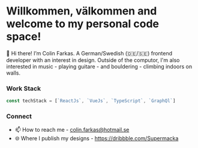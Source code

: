 # Willkommen, välkommen and welcome to my personal code space!

👋 Hi there! I’m Colin Farkas. A German/Swedish (🇩🇪/🇸🇪) frontend developer with an interest in design. Outside of the computor, I'm also interested in music - playing guitare - and bouldering - climbing indoors on walls.

### Work Stack
```ts 
const techStack = [`ReactJs`, `VueJs`, `TypeScript`, `GraphQl`]
```

### Connect
- 📫 How to reach me - colin.farkas@hotmail.se
- 🌐 Where I publish my designs - https://dribbble.com/Supermacka 

<!---
Colin-Farkas-Personal/Colin-Farkas-Personal is a ✨ special ✨ repository because its `README.md` (this file) appears on your GitHub profile.
You can click the Preview link to take a look at your changes.
--->
